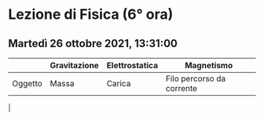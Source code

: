 #  Lezione di Fisica (6° ora)
## Martedì 26 ottobre 2021, 13:31:00


||Gravitazione|Elettrostatica|Magnetismo|
|---|---|---|---|
|Oggetto|Massa|Carica|Filo percorso da corrente|
|
<!--stackedit_data:
eyJoaXN0b3J5IjpbLTE1MzA2NzMwODVdfQ==
-->